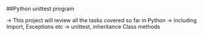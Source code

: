 ##Python unittest program

-> This project will review all the tasks covered so far in Python
-> including Import, Exceptions etc
-> unittest, inheritance Class methods
